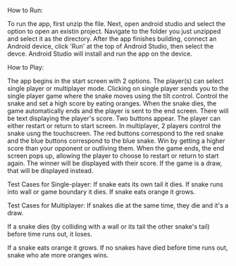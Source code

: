 How to Run:

To run the app, first unzip the file. Next, open android studio and select the option to open an existin project. Navigate to the folder you just unzipped and select it as the directory. After the app finishes building, connect an Android device, click 'Run' at the top of Android Studio, then select the devce. Android Studio will install and run the app on the device.

How to Play:

The app begins in the start screen with 2 options. The player(s) can select single player or multiplayer mode. Clicking on single player sends you to the single player game where the snake moves using the tilt control. Control the snake and set a high score by eating oranges. When the snake dies, the game automatically ends and the player is sent to the end screen. There will be text displaying the player's score. Two buttons appear. The player can either restart or return to start screen. In multiplayer, 2 players control the snake usng the touchscreen. The red buttons correspond to the red snake and the blue buttons correspond to the blue snake. Win by getting a higher score than your opponent or outliving them. When the game ends, the end screen pops up, allowing the player to choose to restart or return to start again. The winner will be displayed with their score. If the game is a draw, that will be displayed instead.

Test Cases for Single-player: If snake eats its own tail it dies. If snake runs into wall or game boundary it dies. If snake eats orange it grows.

Test Cases for Multiplayer: If snakes die at the same time, they die and it's a draw.

If a snake dies (by colliding with a wall or its tail the other snake's tail) before time runs out, it loses.

If a snake eats orange it grows. If no snakes have died before time runs out, snake who ate more oranges wins.
